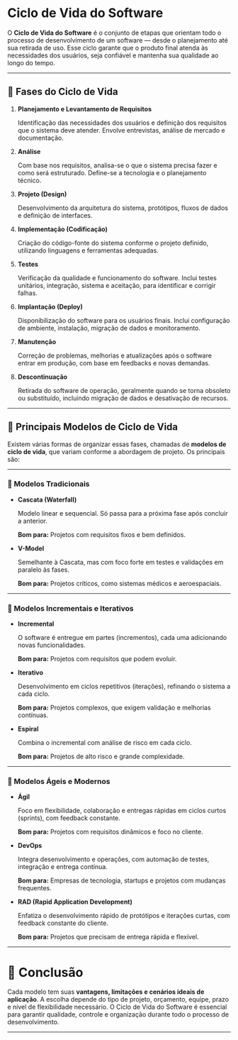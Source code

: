 # Ciclo de Vida do Software

O **Ciclo de Vida do Software** é o conjunto de etapas que orientam todo o processo de desenvolvimento de um software — desde o planejamento até sua retirada de uso. Esse ciclo garante que o produto final atenda às necessidades dos usuários, seja confiável e mantenha sua qualidade ao longo do tempo.

---

## 📌 **Fases do Ciclo de Vida**

1. **Planejamento e Levantamento de Requisitos**
    
    Identificação das necessidades dos usuários e definição dos requisitos que o sistema deve atender. Envolve entrevistas, análise de mercado e documentação.
    
2. **Análise**
    
    Com base nos requisitos, analisa-se o que o sistema precisa fazer e como será estruturado. Define-se a tecnologia e o planejamento técnico.
    
3. **Projeto (Design)**
    
    Desenvolvimento da arquitetura do sistema, protótipos, fluxos de dados e definição de interfaces.
    
4. **Implementação (Codificação)**
    
    Criação do código-fonte do sistema conforme o projeto definido, utilizando linguagens e ferramentas adequadas.
    
5. **Testes**
    
    Verificação da qualidade e funcionamento do software. Inclui testes unitários, integração, sistema e aceitação, para identificar e corrigir falhas.
    
6. **Implantação (Deploy)**
    
    Disponibilização do software para os usuários finais. Inclui configuração de ambiente, instalação, migração de dados e monitoramento.
    
7. **Manutenção**
    
    Correção de problemas, melhorias e atualizações após o software entrar em produção, com base em feedbacks e novas demandas.
    
8. **Descontinuação**
    
    Retirada do software de operação, geralmente quando se torna obsoleto ou substituído, incluindo migração de dados e desativação de recursos.
    

---

## 📌 **Principais Modelos de Ciclo de Vida**

Existem várias formas de organizar essas fases, chamadas de **modelos de ciclo de vida**, que variam conforme a abordagem de projeto. Os principais são:

---

### 📑 Modelos Tradicionais

- **Cascata (Waterfall)**
    
    Modelo linear e sequencial. Só passa para a próxima fase após concluir a anterior.
    
    **Bom para:** Projetos com requisitos fixos e bem definidos.
    
- **V-Model**
    
    Semelhante à Cascata, mas com foco forte em testes e validações em paralelo às fases.
    
    **Bom para:** Projetos críticos, como sistemas médicos e aeroespaciais.
    

---

### 📑 Modelos Incrementais e Iterativos

- **Incremental**
    
    O software é entregue em partes (incrementos), cada uma adicionando novas funcionalidades.
    
    **Bom para:** Projetos com requisitos que podem evoluir.
    
- **Iterativo**
    
    Desenvolvimento em ciclos repetitivos (iterações), refinando o sistema a cada ciclo.
    
    **Bom para:** Projetos complexos, que exigem validação e melhorias contínuas.
    
- **Espiral**
    
    Combina o incremental com análise de risco em cada ciclo.
    
    **Bom para:** Projetos de alto risco e grande complexidade.
    

---

### 📑 Modelos Ágeis e Modernos

- **Ágil**
    
    Foco em flexibilidade, colaboração e entregas rápidas em ciclos curtos (sprints), com feedback constante.
    
    **Bom para:** Projetos com requisitos dinâmicos e foco no cliente.
    
- **DevOps**
    
    Integra desenvolvimento e operações, com automação de testes, integração e entrega contínua.
    
    **Bom para:** Empresas de tecnologia, startups e projetos com mudanças frequentes.
    
- **RAD (Rapid Application Development)**
    
    Enfatiza o desenvolvimento rápido de protótipos e iterações curtas, com feedback constante do cliente.
    
    **Bom para:** Projetos que precisam de entrega rápida e flexível.
    

---

# 🎯 **Conclusão**

Cada modelo tem suas **vantagens, limitações e cenários ideais de aplicação**. A escolha depende do tipo de projeto, orçamento, equipe, prazo e nível de flexibilidade necessário. O Ciclo de Vida do Software é essencial para garantir qualidade, controle e organização durante todo o processo de desenvolvimento.

---